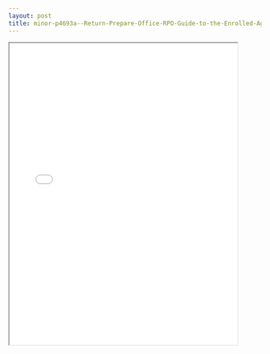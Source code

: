 ```yaml
---
layout: post
title: minor-p4693a--Return-Prepare-Office-RPO-Guide-to-the-Enrolled-Agent-Program
---
```


<div class="pdf-container">
<iframe src="/ea//_pdf-2-md/minor-p4693a--Return-Prepare-Office-RPO-Guide-to-the-Enrolled-Agent-Program.pdf" height="600" width="90%" allowFullScreen="true"></iframe>
</div>


